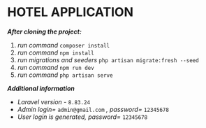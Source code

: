 # HOTEL APPLICATION
_**After cloning the project:**_
1. _run command_ `composer install`
2. _run command_ `npm install`
3. _run migrations and seeders_ `php artisan migrate:fresh --seed`
4. _run command_ `npm run dev`
5. _run command_ `php artisan serve`

_**Additional information**_
* _Laravel version -_ `8.83.24`
* _Admin login=_ `admin@gmail.com` _, password=_ `12345678`
* _User login is generated, password=_ `12345678`
